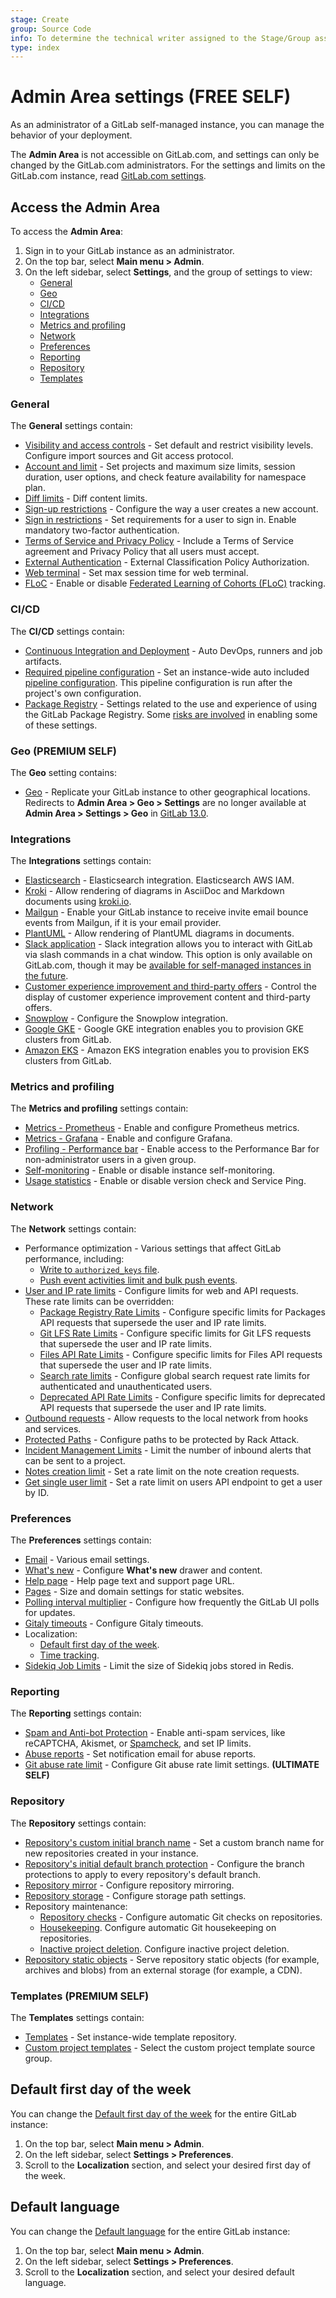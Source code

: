 ```yaml
---
stage: Create
group: Source Code
info: To determine the technical writer assigned to the Stage/Group associated with this page, see https://about.gitlab.com/handbook/product/ux/technical-writing/#assignments
type: index
---
```


# Admin Area settings **(FREE SELF)**

As an administrator of a GitLab self-managed instance, you can manage the behavior of your
deployment.

The **Admin Area** is not accessible on GitLab.com, and settings can only be changed by the
GitLab.com administrators. For the settings and limits on the GitLab.com instance,
read [GitLab.com settings](../../gitlab_com/index.md).

## Access the Admin Area

To access the **Admin Area**:

1. Sign in to your GitLab instance as an administrator.
1. On the top bar, select **Main menu > Admin**.
1. On the left sidebar, select **Settings**, and the group of settings to view:
   - [General](#general)
   - [Geo](#geo)
   - [CI/CD](#cicd)
   - [Integrations](#integrations)
   - [Metrics and profiling](#metrics-and-profiling)
   - [Network](#network)
   - [Preferences](#preferences)
   - [Reporting](#reporting)
   - [Repository](#repository)
   - [Templates](#templates)

### General

The **General** settings contain:

- [Visibility and access controls](visibility_and_access_controls.md) - Set default and
 restrict visibility levels. Configure import sources and Git access protocol.
- [Account and limit](account_and_limit_settings.md) - Set projects and maximum size limits,
 session duration, user options, and check feature availability for namespace plan.
- [Diff limits](../diff_limits.md) - Diff content limits.
- [Sign-up restrictions](sign_up_restrictions.md) - Configure the way a user creates a new account.
- [Sign in restrictions](sign_in_restrictions.md) - Set requirements for a user to sign in.
 Enable mandatory two-factor authentication.
- [Terms of Service and Privacy Policy](terms.md) - Include a Terms of Service agreement
 and Privacy Policy that all users must accept.
- [External Authentication](external_authorization.md#configuration) - External Classification Policy Authorization.
- [Web terminal](../../../administration/integration/terminal.md#limiting-websocket-connection-time) -
 Set max session time for web terminal.
- [FLoC](floc.md) - Enable or disable
 [Federated Learning of Cohorts (FLoC)](https://en.wikipedia.org/wiki/Federated_Learning_of_Cohorts) tracking.

### CI/CD

The **CI/CD** settings contain:

- [Continuous Integration and Deployment](continuous_integration.md) -
  Auto DevOps, runners and job artifacts.
- [Required pipeline configuration](continuous_integration.md#required-pipeline-configuration) -
  Set an instance-wide auto included [pipeline configuration](../../../ci/yaml/index.md).
  This pipeline configuration is run after the project's own configuration.
- [Package Registry](continuous_integration.md#package-registry-configuration) -
  Settings related to the use and experience of using the GitLab Package Registry. Some
  [risks are involved](../../packages/container_registry/reduce_container_registry_storage.md#use-with-external-container-registries)
  in enabling some of these settings.

### Geo **(PREMIUM SELF)**

The **Geo** setting contains:

- [Geo](../../../administration/geo/index.md) - Replicate your GitLab instance to other
  geographical locations. Redirects to **Admin Area > Geo > Settings** are no
  longer available at **Admin Area > Settings > Geo** in [GitLab 13.0](https://gitlab.com/gitlab-org/gitlab/-/issues/36896).

### Integrations

The **Integrations** settings contain:

- [Elasticsearch](../../../integration/advanced_search/elasticsearch.md#enable-advanced-search) -
  Elasticsearch integration. Elasticsearch AWS IAM.
- [Kroki](../../../administration/integration/kroki.md#enable-kroki-in-gitlab) -
  Allow rendering of diagrams in AsciiDoc and Markdown documents using [kroki.io](https://kroki.io).
- [Mailgun](../../../administration/integration/mailgun.md) - Enable your GitLab instance
  to receive invite email bounce events from Mailgun, if it is your email provider.
- [PlantUML](../../../administration/integration/plantuml.md) - Allow rendering of PlantUML
  diagrams in documents.
- [Slack application](../../../user/project/integrations/gitlab_slack_application.md#configuration) -
  Slack integration allows you to interact with GitLab via slash commands in a chat window.
  This option is only available on GitLab.com, though it may be
  [available for self-managed instances in the future](https://gitlab.com/gitlab-org/gitlab/-/issues/28164).
- [Customer experience improvement and third-party offers](third_party_offers.md) -
  Control the display of customer experience improvement content and third-party offers.
- [Snowplow](../../../development/snowplow/index.md) - Configure the Snowplow integration.
- [Google GKE](../../project/clusters/add_gke_clusters.md) - Google GKE integration enables
  you to provision GKE clusters from GitLab.
- [Amazon EKS](../../project/clusters/add_eks_clusters.md) - Amazon EKS integration enables
  you to provision EKS clusters from GitLab.

### Metrics and profiling

The **Metrics and profiling** settings contain:

- [Metrics - Prometheus](../../../administration/monitoring/prometheus/gitlab_metrics.md) -
  Enable and configure Prometheus metrics.
- [Metrics - Grafana](../../../administration/monitoring/performance/grafana_configuration.md#integration-with-gitlab-ui) -
  Enable and configure Grafana.
- [Profiling - Performance bar](../../../administration/monitoring/performance/performance_bar.md#enable-the-performance-bar-for-non-administrators) -
  Enable access to the Performance Bar for non-administrator users in a given group.
- [Self-monitoring](../../../administration/monitoring/gitlab_self_monitoring_project/index.md#create-the-self-monitoring-project) -
  Enable or disable instance self-monitoring.
- [Usage statistics](usage_statistics.md) - Enable or disable version check and Service Ping.

### Network

The **Network** settings contain:

- Performance optimization - Various settings that affect GitLab performance, including:
  - [Write to `authorized_keys` file](../../../administration/operations/fast_ssh_key_lookup.md#setting-up-fast-lookup-via-gitlab-shell).
  - [Push event activities limit and bulk push events](push_event_activities_limit.md).
- [User and IP rate limits](user_and_ip_rate_limits.md) - Configure limits for web and API requests.
  These rate limits can be overridden:
  - [Package Registry Rate Limits](package_registry_rate_limits.md) - Configure specific
    limits for Packages API requests that supersede the user and IP rate limits.
  - [Git LFS Rate Limits](git_lfs_rate_limits.md) - Configure specific limits for
    Git LFS requests that supersede the user and IP rate limits.
  - [Files API Rate Limits](files_api_rate_limits.md) - Configure specific limits for
    Files API requests that supersede the user and IP rate limits.
  - [Search rate limits](../../../administration/instance_limits.md#search-rate-limit) - Configure global search request rate limits for authenticated and unauthenticated users.
  - [Deprecated API Rate Limits](deprecated_api_rate_limits.md) - Configure specific limits
    for deprecated API requests that supersede the user and IP rate limits.
- [Outbound requests](../../../security/webhooks.md) - Allow requests to the local network from hooks and services.
- [Protected Paths](protected_paths.md) - Configure paths to be protected by Rack Attack.
- [Incident Management Limits](../../../operations/incident_management/index.md) - Limit the
  number of inbound alerts that can be sent to a project.
- [Notes creation limit](rate_limit_on_notes_creation.md) - Set a rate limit on the note creation requests.
- [Get single user limit](rate_limit_on_users_api.md) - Set a rate limit on users API endpoint to get a user by ID.

### Preferences

The **Preferences** settings contain:

- [Email](email.md) - Various email settings.
- [What's new](../../../administration/whats-new.md) - Configure **What's new** drawer and content.
- [Help page](help_page.md) - Help page text and support page URL.
- [Pages](../../../administration/pages/index.md#custom-domain-verification) -
  Size and domain settings for static websites.
- [Polling interval multiplier](../../../administration/polling.md) -
  Configure how frequently the GitLab UI polls for updates.
- [Gitaly timeouts](gitaly_timeouts.md) - Configure Gitaly timeouts.
- Localization:
  - [Default first day of the week](../../profile/preferences.md).
  - [Time tracking](../../project/time_tracking.md#limit-displayed-units-to-hours).
- [Sidekiq Job Limits](sidekiq_job_limits.md) - Limit the size of Sidekiq jobs stored in Redis.

### Reporting

The **Reporting** settings contain:

- [Spam and Anti-bot Protection](../../../integration/recaptcha.md) -
  Enable anti-spam services, like reCAPTCHA, Akismet, or [Spamcheck](../reporting/spamcheck.md), and set IP limits.
- [Abuse reports](../review_abuse_reports.md) - Set notification email for abuse reports.
- [Git abuse rate limit](../reporting/git_abuse_rate_limit.md) - Configure Git abuse rate limit settings. **(ULTIMATE SELF)**

### Repository

The **Repository** settings contain:

- [Repository's custom initial branch name](../../project/repository/branches/default.md#instance-level-custom-initial-branch-name) -
  Set a custom branch name for new repositories created in your instance.
- [Repository's initial default branch protection](../../project/repository/branches/default.md#instance-level-default-branch-protection) -
  Configure the branch protections to apply to every repository's default branch.
- [Repository mirror](visibility_and_access_controls.md#enable-project-mirroring) -
  Configure repository mirroring.
- [Repository storage](../../../administration/repository_storage_types.md) - Configure storage path settings.
- Repository maintenance:
  - [Repository checks](../../../administration/repository_checks.md) - Configure
    automatic Git checks on repositories.
  - [Housekeeping](../../../administration/housekeeping.md). Configure automatic
    Git housekeeping on repositories.
  - [Inactive project deletion](../../../administration/inactive_project_deletion.md). Configure inactive
    project deletion.
- [Repository static objects](../../../administration/static_objects_external_storage.md) -
  Serve repository static objects (for example, archives and blobs) from an external storage (for example, a CDN).

### Templates **(PREMIUM SELF)**

The **Templates** settings contain:

- [Templates](instance_template_repository.md#configuration) - Set instance-wide template repository.
- [Custom project templates](../custom_project_templates.md) - Select the custom project template source group.

## Default first day of the week

You can change the [Default first day of the week](../../profile/preferences.md)
for the entire GitLab instance:

1. On the top bar, select **Main menu > Admin**.
1. On the left sidebar, select **Settings > Preferences**.
1. Scroll to the **Localization** section, and select your desired first day of the week.

## Default language

You can change the [Default language](../../profile/preferences.md)
for the entire GitLab instance:

1. On the top bar, select **Main menu > Admin**.
1. On the left sidebar, select **Settings > Preferences**.
1. Scroll to the **Localization** section, and select your desired default language.
